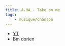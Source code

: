 ```yaml
---
title: A-HA - Take on me
tags:
    - musique/chanson
---
```


- [YT](https://www.youtube.com/watch?v=djV11Xbc914)
- Bm dorien